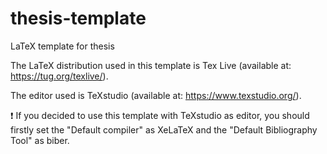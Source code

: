 # thesis-template

LaTeX template for thesis

The LaTeX distribution used in this template is Tex Live (available at: https://tug.org/texlive/).

The editor used is TeXstudio (available at: https://www.texstudio.org/).

:heavy_exclamation_mark: If you decided to use this template with TeXstudio as editor, you should firstly set the "Default compiler" as XeLaTeX and the "Default Bibliography Tool" as biber.

